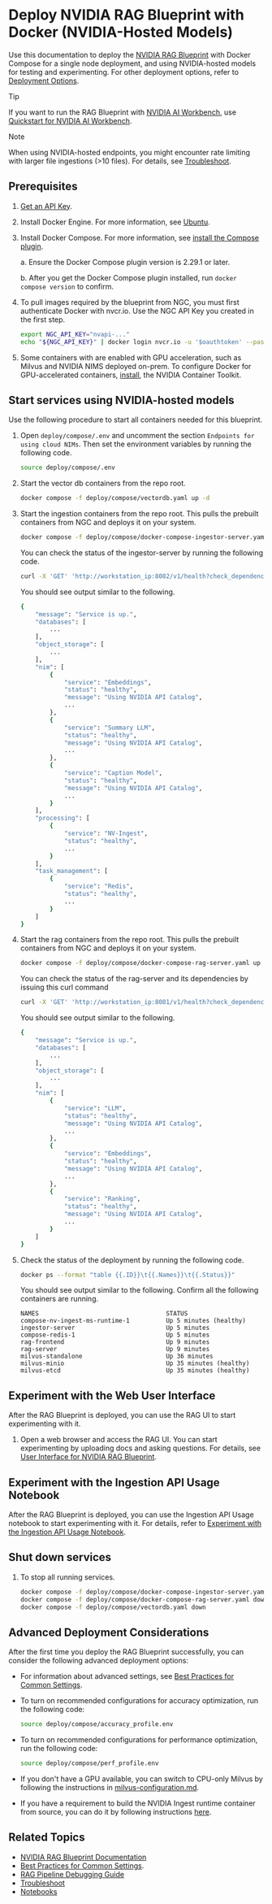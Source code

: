 <!--
  SPDX-FileCopyrightText: Copyright (c) 2025 NVIDIA CORPORATION & AFFILIATES. All rights reserved.
  SPDX-License-Identifier: Apache-2.0
-->
# Deploy NVIDIA RAG Blueprint with Docker (NVIDIA-Hosted Models)

Use this documentation to deploy the [NVIDIA RAG Blueprint](readme.md) with Docker Compose for a single node deployment, and using NVIDIA-hosted models for testing and experimenting.
For other deployment options, refer to [Deployment Options](readme.md#deployment-options-for-rag-blueprint).

> [!TIP]
> If you want to run the RAG Blueprint with [NVIDIA AI Workbench](https://docs.nvidia.com/ai-workbench/user-guide/latest/overview/introduction.html), use [Quickstart for NVIDIA AI Workbench](../deploy/workbench/README.md).

> [!NOTE]
> When using NVIDIA-hosted endpoints, you might encounter rate limiting with larger file ingestions (>10 files). For details, see [Troubleshoot](troubleshooting.md).



## Prerequisites

1. [Get an API Key](api-key.md).

2. Install Docker Engine. For more information, see [Ubuntu](https://docs.docker.com/engine/install/ubuntu/).

3. Install Docker Compose. For more information, see [install the Compose plugin](https://docs.docker.com/compose/install/linux/).

   a. Ensure the Docker Compose plugin version is 2.29.1 or later.

   b. After you get the Docker Compose plugin installed, run `docker compose version` to confirm.

4. To pull images required by the blueprint from NGC, you must first authenticate Docker with nvcr.io. Use the NGC API Key you created in the first step.

   ```bash
   export NGC_API_KEY="nvapi-..."
   echo "${NGC_API_KEY}" | docker login nvcr.io -u '$oauthtoken' --password-stdin
   ```

5. Some containers with are enabled with GPU acceleration, such as Milvus and NVIDIA NIMS deployed on-prem. To configure Docker for GPU-accelerated containers, [install](https://docs.nvidia.com/datacenter/cloud-native/container-toolkit/latest/install-guide.html), the NVIDIA Container Toolkit.



## Start services using NVIDIA-hosted models

Use the following procedure to start all containers needed for this blueprint.

1. Open `deploy/compose/.env` and uncomment the section `Endpoints for using cloud NIMs`. Then set the environment variables by running the following code.

   ```bash
   source deploy/compose/.env
   ```


2. Start the vector db containers from the repo root.

   ```bash
   docker compose -f deploy/compose/vectordb.yaml up -d
   ```


3. Start the ingestion containers from the repo root. This pulls the prebuilt containers from NGC and deploys it on your system.

   ```bash
   docker compose -f deploy/compose/docker-compose-ingestor-server.yaml up -d
   ```

   You can check the status of the ingestor-server by running the following code.

   ```bash
   curl -X 'GET' 'http://workstation_ip:8082/v1/health?check_dependencies=true' -H 'accept: application/json'
   ```

    You should see output similar to the following.

    ```bash
    {
        "message": "Service is up.",
        "databases": [
            ...
        ],
        "object_storage": [
            ...
        ],
        "nim": [
            {
                "service": "Embeddings",
                "status": "healthy",
                "message": "Using NVIDIA API Catalog",
                ...
            },
            {
                "service": "Summary LLM",
                "status": "healthy",
                "message": "Using NVIDIA API Catalog",
                ...
            },
            {
                "service": "Caption Model",
                "status": "healthy",
                "message": "Using NVIDIA API Catalog",
                ...
            }
        ],
        "processing": [
            {
                "service": "NV-Ingest",
                "status": "healthy",
                ...
            }
        ],
        "task_management": [
            {
                "service": "Redis",
                "status": "healthy",
                ...
            }
        ]
    }
    ```


4. Start the rag containers from the repo root. This pulls the prebuilt containers from NGC and deploys it on your system.

   ```bash
   docker compose -f deploy/compose/docker-compose-rag-server.yaml up -d
   ```

   You can check the status of the rag-server and its dependencies by issuing this curl command
   ```bash
   curl -X 'GET' 'http://workstation_ip:8081/v1/health?check_dependencies=true' -H 'accept: application/json'
   ```

    You should see output similar to the following.

    ```bash
    {
        "message": "Service is up.",
        "databases": [
            ...
        ],
        "object_storage": [
            ...
        ],
        "nim": [
            {
                "service": "LLM",
                "status": "healthy",
                "message": "Using NVIDIA API Catalog",
                ...
            },
            {
                "service": "Embeddings",
                "status": "healthy",
                "message": "Using NVIDIA API Catalog",
                ...
            },
            {
                "service": "Ranking",
                "status": "healthy",
                "message": "Using NVIDIA API Catalog",
                ...
            }
        ]
    }
    ```


5. Check the status of the deployment by running the following code.

   ```bash
   docker ps --format "table {{.ID}}\t{{.Names}}\t{{.Status}}"
   ```

    You should see output similar to the following. Confirm all the following containers are running.

   ```output
   NAMES                                   STATUS
   compose-nv-ingest-ms-runtime-1          Up 5 minutes (healthy)
   ingestor-server                         Up 5 minutes
   compose-redis-1                         Up 5 minutes
   rag-frontend                            Up 9 minutes
   rag-server                              Up 9 minutes
   milvus-standalone                       Up 36 minutes
   milvus-minio                            Up 35 minutes (healthy)
   milvus-etcd                             Up 35 minutes (healthy)
   ```


## Experiment with the Web User Interface

After the RAG Blueprint is deployed, you can use the RAG UI to start experimenting with it.

1. Open a web browser and access the RAG UI. You can start experimenting by uploading docs and asking questions. For details, see [User Interface for NVIDIA RAG Blueprint](user-interface.md).



## Experiment with the Ingestion API Usage Notebook

After the RAG Blueprint is deployed, you can use the Ingestion API Usage notebook to start experimenting with it. For details, refer to [Experiment with the Ingestion API Usage Notebook](notebooks.md#experiment-with-the-ingestion-api-usage-notebook).



## Shut down services

1. To stop all running services.
    ```bash
    docker compose -f deploy/compose/docker-compose-ingestor-server.yaml down
    docker compose -f deploy/compose/docker-compose-rag-server.yaml down
    docker compose -f deploy/compose/vectordb.yaml down
    ```


## Advanced Deployment Considerations

After the first time you deploy the RAG Blueprint successfully, you can consider the following advanced deployment options:

- For information about advanced settings, see [Best Practices for Common Settings](accuracy_perf.md).

- To turn on recommended configurations for accuracy optimization, run the following code:

   ```bash
   source deploy/compose/accuracy_profile.env
   ```

- To turn on recommended configurations for performance optimization, run the following code:

   ```bash
   source deploy/compose/perf_profile.env
   ```

- If you don't have a GPU available, you can switch to CPU-only Milvus by following the instructions in [milvus-configuration.md](./milvus-configuration.md).

- If you have a requirement to build the NVIDIA Ingest runtime container from source, you can do it by following instructions [here](https://github.com/NVIDIA/nv-ingest).



## Related Topics

- [NVIDIA RAG Blueprint Documentation](readme.md)
- [Best Practices for Common Settings](accuracy_perf.md).
- [RAG Pipeline Debugging Guide](debugging.md)
- [Troubleshoot](troubleshooting.md)
- [Notebooks](notebooks.md)
